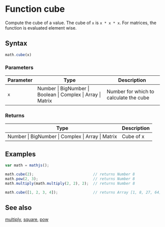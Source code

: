 # Function cube

Compute the cube of a value. The cube of `x` is `x * x * x`. For matrices, the function is evaluated element wise.


## Syntax

```js
math.cube(x)
```

### Parameters

Parameter | Type | Description
--------- | ---- | -----------
`x`       | Number &#124; BigNumber &#124; Boolean &#124; Complex &#124; Array &#124; Matrix | Number for which to calculate the cube

### Returns

Type | Description
---- | -----------
Number &#124; BigNumber &#124; Complex &#124; Array &#124; Matrix | Cube of x


## Examples

```js
var math = mathjs();

math.cube(2);                           // returns Number 8
math.pow(2, 3);                         // returns Number 8
math.multiply(math.multiply(2, 2), 2);  // returns Number 8

math.cube([1, 2, 3, 4]);                // returns Array [1, 8, 27, 64]
```


## See also

[multiply](multiply.md),
[square](square.md),
[pow](pow.md)
